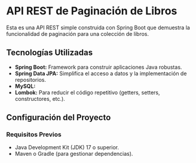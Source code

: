 # API REST de Paginación de Libros

Esta es una API REST simple construida con Spring Boot que demuestra la funcionalidad de paginación para una colección de libros.

## Tecnologías Utilizadas

* **Spring Boot:** Framework para construir aplicaciones Java robustas.
* **Spring Data JPA:** Simplifica el acceso a datos y la implementación de repositorios.
* **MySQL:** 
* **Lombok:** Para reducir el código repetitivo (getters, setters, constructores, etc.).

## Configuración del Proyecto

### Requisitos Previos

* Java Development Kit (JDK) 17 o superior.
* Maven o Gradle (para gestionar dependencias).
